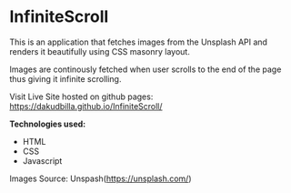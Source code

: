 # InfiniteScroll
This is an application that fetches images from the Unsplash API 
and renders it beautifully using CSS masonry layout.

Images are continously fetched when user scrolls to the end of the page thus giving it
infinite scrolling.

Visit Live Site hosted on github pages: https://dakudbilla.github.io/InfiniteScroll/

 **Technologies used:**
- HTML
- CSS
- Javascript

Images Source: Unspash(https://unsplash.com/)

